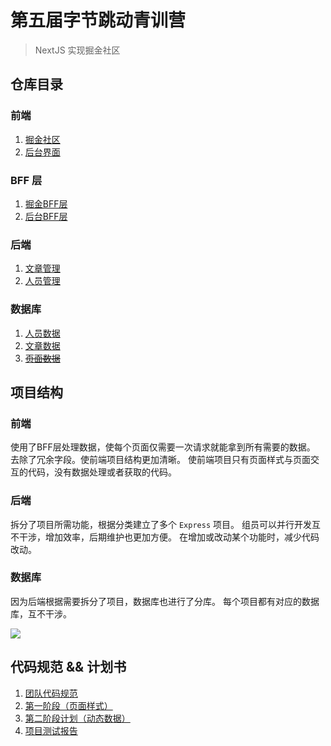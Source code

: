 # 第五届字节跳动青训营

> NextJS 实现掘金社区

## 仓库目录

### 前端

1. [掘金社区](https://github.com/The-fifth-Bytedance-Youth-Camp/juejin_nextjs)
2. [后台界面](https://github.com/The-fifth-Bytedance-Youth-Camp/juejin_nextjs_bff)

### BFF 层

1. [掘金BFF层](https://github.com/The-fifth-Bytedance-Youth-Camp/juejin_nextjs_bff)
2. [后台BFF层](https://github.com/The-fifth-Bytedance-Youth-Camp/juejin_cms_bff)

### 后端

1. [文章管理](https://github.com/The-fifth-Bytedance-Youth-Camp/juejin_post_service)
2. [人员管理](https://github.com/The-fifth-Bytedance-Youth-Camp/juejin_person_service)

### 数据库

1. [人员数据](https://github.com/The-fifth-Bytedance-Youth-Camp/juejin_database/tree/master/juejin_person)
2. [文章数据](https://github.com/The-fifth-Bytedance-Youth-Camp/juejin_database/tree/master/juejin_post)
3. ~~[页面数据]()~~

## 项目结构

### 前端

使用了BFF层处理数据，使每个页面仅需要一次请求就能拿到所有需要的数据。
去除了冗余字段。使前端项目结构更加清晰。
使前端项目只有页面样式与页面交互的代码，没有数据处理或者获取的代码。

### 后端

拆分了项目所需功能，根据分类建立了多个 `Express` 项目。
组员可以并行开发互不干涉，增加效率，后期维护也更加方便。
在增加或改动某个功能时，减少代码改动。

### 数据库

因为后端根据需要拆分了项目，数据库也进行了分库。
每个项目都有对应的数据库，互不干涉。

![](https://img1.imgtp.com/2023/01/31/qynKx9ha.jpg)

## 代码规范 && 计划书

1. [团队代码规范](https://github.com/The-fifth-Bytedance-Youth-Camp/.github/blob/master/doc/CodeStyle.md)
2. [第一阶段（页面样式）](https://github.com/The-fifth-Bytedance-Youth-Camp/.github/blob/master/doc/FirstStage(PageStyle).md)
3. [第二阶段计划（动态数据）](https://github.com/The-fifth-Bytedance-Youth-Camp/.github/blob/master/doc/SecondStage(Data).md)
4. [项目测试报告](https://github.com/The-fifth-Bytedance-Youth-Camp/.github/blob/master/doc/ProjectTestReport.md)
